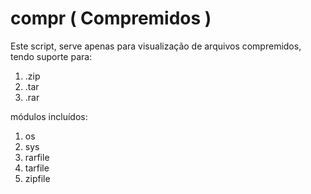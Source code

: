 # compr ( Compremidos )

Este script, serve apenas para visualização de arquivos compremidos, tendo suporte para:
1. .zip
2. .tar
3. .rar

módulos incluídos:
1. os
2. sys
3. rarfile
4. tarfile
5. zipfile
